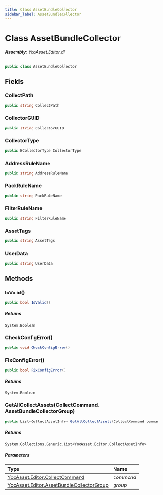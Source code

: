 ```yaml
---
title: Class AssetBundleCollector
sidebar_label: AssetBundleCollector
---
```

# Class AssetBundleCollector


###### **Assembly**: YooAsset.Editor.dll

```csharp title="Declaration"
public class AssetBundleCollector
```
## Fields
### CollectPath


```csharp title="Declaration"
public string CollectPath
```
### CollectorGUID


```csharp title="Declaration"
public string CollectorGUID
```
### CollectorType


```csharp title="Declaration"
public ECollectorType CollectorType
```
### AddressRuleName


```csharp title="Declaration"
public string AddressRuleName
```
### PackRuleName


```csharp title="Declaration"
public string PackRuleName
```
### FilterRuleName


```csharp title="Declaration"
public string FilterRuleName
```
### AssetTags


```csharp title="Declaration"
public string AssetTags
```
### UserData


```csharp title="Declaration"
public string UserData
```
## Methods
### IsValid()


```csharp title="Declaration"
public bool IsValid()
```

##### Returns

`System.Boolean`
### CheckConfigError()


```csharp title="Declaration"
public void CheckConfigError()
```
### FixConfigError()


```csharp title="Declaration"
public bool FixConfigError()
```

##### Returns

`System.Boolean`
### GetAllCollectAssets(CollectCommand, AssetBundleCollectorGroup)


```csharp title="Declaration"
public List<CollectAssetInfo> GetAllCollectAssets(CollectCommand command, AssetBundleCollectorGroup group)
```

##### Returns

`System.Collections.Generic.List<YooAsset.Editor.CollectAssetInfo>`

##### Parameters

| Type | Name |
|:--- |:--- |
| [YooAsset.Editor.CollectCommand](../YooAsset.Editor/CollectCommand.md) | *command* |
| [YooAsset.Editor.AssetBundleCollectorGroup](../YooAsset.Editor/AssetBundleCollectorGroup.md) | *group* |

